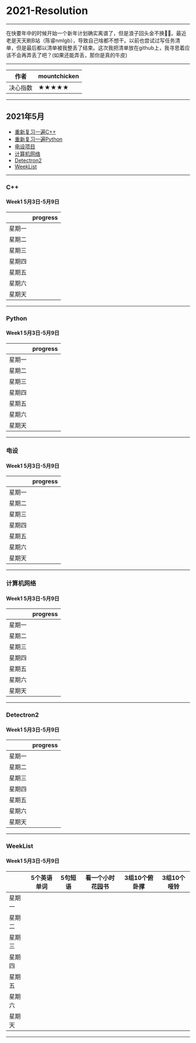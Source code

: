 # 2021-Resolution
****
在快要年中的时候开始一个新年计划确实离谱了，但是浪子回头金不换🤦‍♂️。最近老是天天刷B站（陈睿nmlgb），导致自己啥都不想干。以前也尝试过写任务清单，但是最后都以清单被我整丢了结束。这次我把清单放在github上，我寻思着应该不会再弄丢了吧？(如果还能弄丢，那你是真的牛皮)
****
|作者|mountchicken|
|---|---
|决心指数|★★★★★

****
## 2021年5月
* [重新复习一遍C++](#C++)
* [重新复习一遍Python](#Python)
* [电设项目](#电设)
* [计算机网络](#计算机网络)
* [Detectron2](#Detectron2)
* [WeekList](#WeekList)
****
### C++
#### Week1 5月3日-5月9日
| |progress|
|----|----|
|星期一| |
|星期二| |
|星期三| |
|星期四| |
|星期五| |
|星期六| | 
|星期天| |
****
### Python
#### Week1 5月3日-5月9日
| |progress|
|----|----|
|星期一| | 
|星期二| | 
|星期三| | 
|星期四| | 
|星期五| | 
|星期六| | 
|星期天| | 
****
### 电设
#### Week1 5月3日-5月9日
| |progress|
|----|----|
|星期一| | 
|星期二| | 
|星期三| | 
|星期四| | 
|星期五| | 
|星期六| | 
|星期天| | 
****  
### 计算机网络
#### Week1 5月3日-5月9日
| |progress|
|----|----|
|星期一| | 
|星期二| | 
|星期三| | 
|星期四| | 
|星期五| | 
|星期六| | 
|星期天| | 
****  
### Detectron2
#### Week1 5月3日-5月9日
| |progress|
|----|----|
|星期一| | 
|星期二| | 
|星期三| |
|星期四| | 
|星期五| |
|星期六| |  
|星期天| | 
****  

### WeekList
#### Week1 5月3日-5月9日
| |5个英语单词|5句短语|看一个小时花园书|3组10个俯卧撑|3组10个哑铃|
|----|----|----|----|----|----|
|星期一| | | | | |
|星期二| | | | | |
|星期三| | | | | |
|星期四| | | | | |
|星期五| | | | | |
|星期六| | | | | | 
|星期天| | | | | |
****

